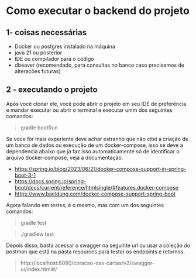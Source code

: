 # Como executar o backend do projeto

## 1- coisas necessárias
- Docker ou postgres instalado na máquina
- java 21 ou posterior
- IDE ou compilador para o código
- dbeaver (recomendado, para consultas no banco caso precisemos de alterações futuras)

## 2 - executando o projeto
Após você clonar ele, você pode abrir o projeto em seu IDE de preferência
e mandar executar ou abrir o terminal e executar umm dos seguintes comandos:
> gradle bootRun


Se voce for mais experiente deve achar estranho que não citei a criação de um banco de dados ou execução de um docker-compose,
isso se deve a dependencia abaixo que ja faz isso automaticamente só de identificar o arquivo docker-compose, veja a documentação.

- https://spring.io/blog/2023/06/21/docker-compose-support-in-spring-boot-3-1
- https://docs.spring.io/spring-boot/docs/current/reference/htmlsingle/#features.docker-compose
- https://www.baeldung.com/docker-compose-support-spring-boot

Agora falando em testes, é o mesmo, mas com um dos seguintes comandos:
> gradle test

> ./gradlew test

Depois disso, basta acessar o swagger na seguinte url ou usar a coleção
do postman que está na pasta resources para testar os endpoints e retornos.

> http://localhost:8080/coracao-das-cartas/v2/swagger-ui/index.html#/
